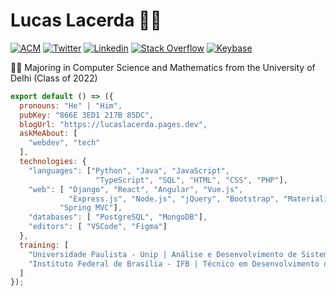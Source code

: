 # Lucas Lacerda 👨‍💻

[![ACM](https://img.shields.io/badge/-ACM%20Student%20Member-222222?style=flat-square&logo=acm&logoColor=white&link=http://member.acm.org/~sudiptoghosh)](http://member.acm.org/~sudiptoghosh)
[![Twitter](https://img.shields.io/badge/-Twitter-222222?style=flat-square&logo=twitter&logoColor=white&link=https://twitter.com/ScientificGhosh/)](https://twitter.com/ScientificGhosh/)
[![Linkedin](https://img.shields.io/badge/-LinkedIn-222222?style=flat-square&logo=Linkedin&logoColor=white&link=https://www.linkedin.com/in/sudiptoghosh99/)](https://www.linkedin.com/in/sudiptoghosh99/)
[![Stack Overflow](https://img.shields.io/badge/-Stack%20Overflow-222222?style=flat-square&logo=stack-overflow&logoColor=white&link=https://stackoverflow.com/users/10780031/sudipto-ghosh)](https://stackoverflow.com/users/10780031/sudipto-ghosh)
[![Keybase](https://img.shields.io/badge/-Keybase-222222?style=flat-square&logo=keybase&logoColor=white&link=https://keybase.io/sudiptog81)](https://keybase.io/sudiptog81)

👨‍🎓 Majoring in Computer Science and Mathematics  from the University of Delhi (Class of 2022) 

```js
export default () => ({
  pronouns: "He" | "Him",
  pubKey: "866E 3ED1 217B 85DC",
  blogUrl: "https://lucaslacerda.pages.dev",
  askMeAbout: [
    "webdev", "tech"
  ],
  technologies: {
    "languages": ["Python", "Java", "JavaScript",
                   "TypeScript", "SQL", "HTML", "CSS", "PHP"],
    "web": [ "Django", "React", "Angular", "Vue.js", 
             "Express.js", "Node.js", "jQuery", "Bootstrap", "Materialize CSS",
           "Spring MVC"],
    "databases": [ "PostgreSQL", "MongoDB"],
    "editors": [ "VSCode", "Figma"]
  },
  training: [
    "Universidade Paulista - Unip | Análise e Desenvolvimento de Sistemas",
    "Instituto Federal de Brasília - IFB | Técnico em Desenvolvimento de Sistemas",
  ]
});
```
